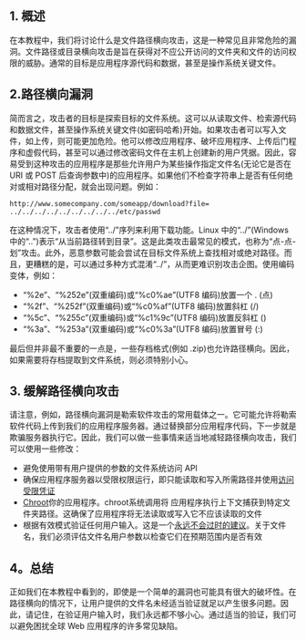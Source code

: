 ## 1. 概述

在本教程中，我们将讨论什么是文件路径横向攻击，这是一种常见且非常危险的漏洞。文件路径或目录横向攻击是旨在获得对不应公开访问的文件夹和文件的访问权限的威胁。通常的目标是应用程序源代码和数据，甚至是操作系统关键文件。

## 2.路径横向漏洞

简而言之，攻击者的目标是探索目标的文件系统。这可以从读取文件、检索源代码和数据文件，甚至操作系统关键文件(如密码哈希)开始。如果攻击者可以写入文件，如上传，则可能更加危险。他可以修改应用程序、破坏应用程序、上传后门程序和虚假代码，甚至可以通过修改密码文件在主机上创建新的用户凭据。因此，容易受到这种攻击的应用程序是那些允许用户为某些操作指定文件名(无论它是否在 URI 或 POST 后查询参数中)的应用程序。如果他们不检查字符串上是否有任何绝对或相对路径分配，就会出现问题。例如：

```http
http://www.somecompany.com/someapp/download?file= ../../../../../../../../../etc/passwd
```

在这种情况下，攻击者使用“../”序列来利用下载功能。Linux 中的“../”(Windows 中的“..”)表示“从当前路径转到目录”。这是此类攻击最常见的模式，也称为“点-点-划”攻击。此外，恶意参数可能会尝试在目标文件系统上查找相对或绝对路径。而且，更糟糕的是，可以通过多种方式混淆“../”，从而更难识别攻击企图。使用编码变体，例如：

-   “%2e”、“%252e”(双重编码)或“%c0%ae”(UTF8 编码)放置一个 . (点)
-   “%2f”、“%252f”(双重编码)或“%c0%af”(UTF8 编码)放置斜杠 (/)
-   “%5c”、“%255c”(双重编码)或“%c1%9c”(UTF8 编码)放置反斜杠 ()
-   “%3a”、“%253a”(双重编码)或“%c0%3a”(UTF8 编码)放置冒号 (:)

最后但并非最不重要的一点是，一些存档格式(例如 .zip)也允许路径横向。因此，如果需要将存档提取到文件系统，则必须特别小心。

## 3. 缓解路径横向攻击

请注意，例如，路径横向漏洞是勒索软件攻击的常用载体之一。它可能允许将勒索软件代码上传到我们的应用程序服务器。通过替换部分应用程序代码，下一步就是欺骗服务器执行它。因此，我们可以做一些事情来适当地减轻路径横向攻击，我们可以使用一些修改：

-   避免使用带有用户提供的参数的文件系统访问 API
-   确保应用程序服务器以受限权限运行，即只能读取和写入所需路径并使用[访问受限凭证](https://www.baeldung.com/linux/setuid-and-user-ids)
-   [Chroot](https://man7.org/linux/man-pages/man2/chroot.2.html)你的应用程序。chroot系统调用将 应用程序执行上下文捕获到特定文件夹路径。这确保了应用程序将无法读取或写入它不应该读取的文件
-   根据有效模式验证任何用户输入。这是一个[永远不会过时的建议](https://www.baeldung.com/cs/sql-injection)。关于文件名，我们必须评估文件名用户参数以检查它们在预期范围内是否有效

## 4。总结

正如我们在本教程中看到的，即使是一个简单的漏洞也可能具有很大的破坏性。在路径横向的情况下，让用户提供的文件名未经适当验证就足以产生很多问题。因此，请记住，在验证用户输入时，我们永远都不够小心。通过适当的验证，我们可以避免困扰全球 Web 应用程序的许多常见缺陷。